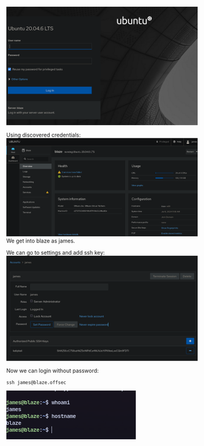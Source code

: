 
![](../attachment/0d93af1f6159a820a3f60c8dbb2d3f17.png)

Using discovered credentials:
![](../attachment/668ea6ea483fc5a71b665f6025f5e73f.png)
We get into blaze as james.

We can go to settings and add ssh key:
![](../attachment/6299e26cb238168fb6cc30ae433d0a79.png)

Now we can login without password:
```
ssh james@blaze.offsec
```
![](../attachment/08edfbf6825e8a86fbbc0129d1ef6907.png)

